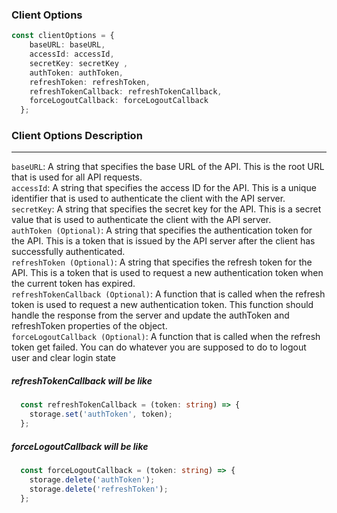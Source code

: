 ### Client Options

```ts
const clientOptions = {
    baseURL: baseURL,
    accessId: accessId,
    secretKey: secretKey ,
    authToken: authToken,
    refreshToken: refreshToken,
    refreshTokenCallback: refreshTokenCallback,
    forceLogoutCallback: forceLogoutCallback
  };
```

### Client Options Description
--------------------------------------------

`baseURL`: A string that specifies the base URL of the API. This is the root URL that is used for all API requests. <br/>
`accessId`: A string that specifies the access ID for the API. This is a unique identifier that is used to authenticate the client with the API server.<br/>
`secretKey`: A string that specifies the secret key for the API. This is a secret value that is used to authenticate the client with the API server.<br/>
`authToken (Optional)`: A string that specifies the authentication token for the API. This is a token that is issued by the API server after the client has successfully authenticated.<br/>
`refreshToken (Optional)`: A string that specifies the refresh token for the API. This is a token that is used to request a new authentication token when the current token has expired.<br/>
`refreshTokenCallback (Optional)`: A function that is called when the refresh token is used to request a new authentication token. This function should handle the response from the server and update the authToken and refreshToken properties of the object.<br/>
`forceLogoutCallback (Optional)`: A function that is called when the refresh token get failed. You can do whatever you are supposed to do to logout user and clear login state<br/>

##### refreshTokenCallback will be like
```ts 
  const refreshTokenCallback = (token: string) => {
    storage.set('authToken', token);
  };
```

##### forceLogoutCallback will be like
```ts 
  const forceLogoutCallback = (token: string) => {
    storage.delete('authToken');
    storage.delete('refreshToken');
  };
```